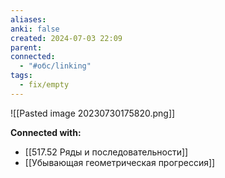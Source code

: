 ```yaml
---
aliases: 
anki: false
created: 2024-07-03 22:09
parent: 
connected:
  - "#обс/linking"
tags:
  - fix/empty
---
```



![[Pasted image 20230730175820.png]]




**Connected with:**
- [[517.52 Ряды и последовательности]]
- [[Убывающая геометрическая прогрессия]]

